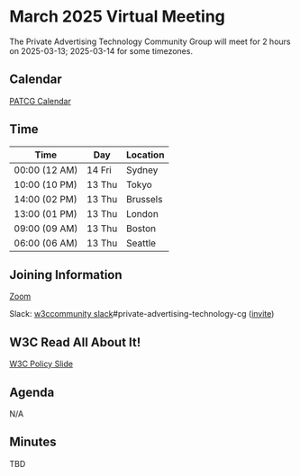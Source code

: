 # March 2025 Virtual Meeting

The Private Advertising Technology Community Group will meet for 2 hours on 2025-03-13; 2025-03-14 for some timezones.

## Calendar

[PATCG Calendar](https://www.w3.org/groups/cg/patcg/calendar/)

## Time

| Time          | Day    | Location      |
| ------------- | ------ | ------------- |
| 00:00 (12 AM) | 14 Fri | Sydney        |
| 10:00 (10 PM) | 13 Thu | Tokyo         |
| 14:00 (02 PM) | 13 Thu | Brussels      |
| 13:00 (01 PM) | 13 Thu | London        |
| 09:00 (09 AM) | 13 Thu | Boston        |
| 06:00 (06 AM) | 13 Thu | Seattle       |

## Joining Information

[Zoom](https://w3c.zoom.us/j/82659868398?pwd=R2wyMlVzVGcwcmZJb1BpZmdDc2crUT09)

Slack: [w3ccommunity slack](https://w3ccommunity.slack.com/)#private-advertising-technology-cg ([invite](https://www.w3.org/slack-w3ccommunity-invite))
  
## W3C Read All About It!

[W3C Policy Slide](https://github.com/patcg/meetings/blob/main/W3C%20Read%20All%20About%20It!.pdf)

## Agenda

N/A

## Minutes

TBD
